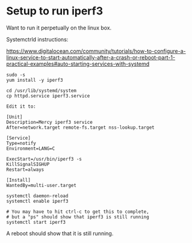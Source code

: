 # Setup to run iperf3

Want to run it perpetually on the linux box.

Systemctrld instructions:

https://www.digitalocean.com/community/tutorials/how-to-configure-a-linux-service-to-start-automatically-after-a-crash-or-reboot-part-1-practical-examples#auto-starting-services-with-systemd

```
sudo -s
yum install -y iperf3

cd /usr/lib/systemd/system
cp httpd.service iperf3.service

Edit it to:

[Unit]
Description=Mercy iperf3 service
After=network.target remote-fs.target nss-lookup.target

[Service]
Type=notify
Environment=LANG=C

ExecStart=/usr/bin/iperf3 -s
KillSignalSIGHUP
Restart=always

[Install]
WantedBy=multi-user.target

systemctl daemon-reload
systemctl enable iperf3

# You may have to hit ctrl-c to get this to complete,
# but a "ps" should show that iperf3 is still running
systemctl start iperf3
```

A reboot should show that it is still running.
